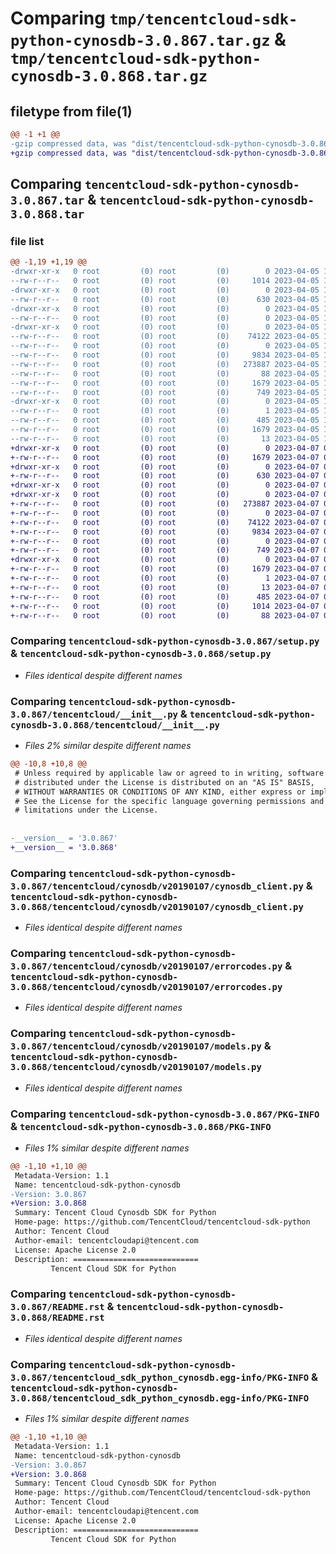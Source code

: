 # Comparing `tmp/tencentcloud-sdk-python-cynosdb-3.0.867.tar.gz` & `tmp/tencentcloud-sdk-python-cynosdb-3.0.868.tar.gz`

## filetype from file(1)

```diff
@@ -1 +1 @@
-gzip compressed data, was "dist/tencentcloud-sdk-python-cynosdb-3.0.867.tar", last modified: Wed Apr  5 16:27:07 2023, max compression
+gzip compressed data, was "dist/tencentcloud-sdk-python-cynosdb-3.0.868.tar", last modified: Fri Apr  7 00:26:10 2023, max compression
```

## Comparing `tencentcloud-sdk-python-cynosdb-3.0.867.tar` & `tencentcloud-sdk-python-cynosdb-3.0.868.tar`

### file list

```diff
@@ -1,19 +1,19 @@
-drwxr-xr-x   0 root         (0) root         (0)        0 2023-04-05 16:27:07.000000 tencentcloud-sdk-python-cynosdb-3.0.867/
--rw-r--r--   0 root         (0) root         (0)     1014 2023-04-05 16:27:07.000000 tencentcloud-sdk-python-cynosdb-3.0.867/setup.py
-drwxr-xr-x   0 root         (0) root         (0)        0 2023-04-05 16:27:07.000000 tencentcloud-sdk-python-cynosdb-3.0.867/tencentcloud/
--rw-r--r--   0 root         (0) root         (0)      630 2023-04-05 16:27:07.000000 tencentcloud-sdk-python-cynosdb-3.0.867/tencentcloud/__init__.py
-drwxr-xr-x   0 root         (0) root         (0)        0 2023-04-05 16:27:07.000000 tencentcloud-sdk-python-cynosdb-3.0.867/tencentcloud/cynosdb/
--rw-r--r--   0 root         (0) root         (0)        0 2023-04-05 16:27:07.000000 tencentcloud-sdk-python-cynosdb-3.0.867/tencentcloud/cynosdb/__init__.py
-drwxr-xr-x   0 root         (0) root         (0)        0 2023-04-05 16:27:07.000000 tencentcloud-sdk-python-cynosdb-3.0.867/tencentcloud/cynosdb/v20190107/
--rw-r--r--   0 root         (0) root         (0)    74122 2023-04-05 16:27:07.000000 tencentcloud-sdk-python-cynosdb-3.0.867/tencentcloud/cynosdb/v20190107/cynosdb_client.py
--rw-r--r--   0 root         (0) root         (0)        0 2023-04-05 16:27:07.000000 tencentcloud-sdk-python-cynosdb-3.0.867/tencentcloud/cynosdb/v20190107/__init__.py
--rw-r--r--   0 root         (0) root         (0)     9834 2023-04-05 16:27:07.000000 tencentcloud-sdk-python-cynosdb-3.0.867/tencentcloud/cynosdb/v20190107/errorcodes.py
--rw-r--r--   0 root         (0) root         (0)   273887 2023-04-05 16:27:07.000000 tencentcloud-sdk-python-cynosdb-3.0.867/tencentcloud/cynosdb/v20190107/models.py
--rw-r--r--   0 root         (0) root         (0)       88 2023-04-05 16:27:07.000000 tencentcloud-sdk-python-cynosdb-3.0.867/setup.cfg
--rw-r--r--   0 root         (0) root         (0)     1679 2023-04-05 16:27:07.000000 tencentcloud-sdk-python-cynosdb-3.0.867/PKG-INFO
--rw-r--r--   0 root         (0) root         (0)      749 2023-04-05 16:27:07.000000 tencentcloud-sdk-python-cynosdb-3.0.867/README.rst
-drwxr-xr-x   0 root         (0) root         (0)        0 2023-04-05 16:27:07.000000 tencentcloud-sdk-python-cynosdb-3.0.867/tencentcloud_sdk_python_cynosdb.egg-info/
--rw-r--r--   0 root         (0) root         (0)        1 2023-04-05 16:27:07.000000 tencentcloud-sdk-python-cynosdb-3.0.867/tencentcloud_sdk_python_cynosdb.egg-info/dependency_links.txt
--rw-r--r--   0 root         (0) root         (0)      485 2023-04-05 16:27:07.000000 tencentcloud-sdk-python-cynosdb-3.0.867/tencentcloud_sdk_python_cynosdb.egg-info/SOURCES.txt
--rw-r--r--   0 root         (0) root         (0)     1679 2023-04-05 16:27:07.000000 tencentcloud-sdk-python-cynosdb-3.0.867/tencentcloud_sdk_python_cynosdb.egg-info/PKG-INFO
--rw-r--r--   0 root         (0) root         (0)       13 2023-04-05 16:27:07.000000 tencentcloud-sdk-python-cynosdb-3.0.867/tencentcloud_sdk_python_cynosdb.egg-info/top_level.txt
+drwxr-xr-x   0 root         (0) root         (0)        0 2023-04-07 00:26:10.000000 tencentcloud-sdk-python-cynosdb-3.0.868/
+-rw-r--r--   0 root         (0) root         (0)     1679 2023-04-07 00:26:10.000000 tencentcloud-sdk-python-cynosdb-3.0.868/PKG-INFO
+drwxr-xr-x   0 root         (0) root         (0)        0 2023-04-07 00:26:10.000000 tencentcloud-sdk-python-cynosdb-3.0.868/tencentcloud/
+-rw-r--r--   0 root         (0) root         (0)      630 2023-04-07 00:26:10.000000 tencentcloud-sdk-python-cynosdb-3.0.868/tencentcloud/__init__.py
+drwxr-xr-x   0 root         (0) root         (0)        0 2023-04-07 00:26:10.000000 tencentcloud-sdk-python-cynosdb-3.0.868/tencentcloud/cynosdb/
+drwxr-xr-x   0 root         (0) root         (0)        0 2023-04-07 00:26:10.000000 tencentcloud-sdk-python-cynosdb-3.0.868/tencentcloud/cynosdb/v20190107/
+-rw-r--r--   0 root         (0) root         (0)   273887 2023-04-07 00:26:10.000000 tencentcloud-sdk-python-cynosdb-3.0.868/tencentcloud/cynosdb/v20190107/models.py
+-rw-r--r--   0 root         (0) root         (0)        0 2023-04-07 00:26:10.000000 tencentcloud-sdk-python-cynosdb-3.0.868/tencentcloud/cynosdb/v20190107/__init__.py
+-rw-r--r--   0 root         (0) root         (0)    74122 2023-04-07 00:26:10.000000 tencentcloud-sdk-python-cynosdb-3.0.868/tencentcloud/cynosdb/v20190107/cynosdb_client.py
+-rw-r--r--   0 root         (0) root         (0)     9834 2023-04-07 00:26:10.000000 tencentcloud-sdk-python-cynosdb-3.0.868/tencentcloud/cynosdb/v20190107/errorcodes.py
+-rw-r--r--   0 root         (0) root         (0)        0 2023-04-07 00:26:10.000000 tencentcloud-sdk-python-cynosdb-3.0.868/tencentcloud/cynosdb/__init__.py
+-rw-r--r--   0 root         (0) root         (0)      749 2023-04-07 00:26:10.000000 tencentcloud-sdk-python-cynosdb-3.0.868/README.rst
+drwxr-xr-x   0 root         (0) root         (0)        0 2023-04-07 00:26:10.000000 tencentcloud-sdk-python-cynosdb-3.0.868/tencentcloud_sdk_python_cynosdb.egg-info/
+-rw-r--r--   0 root         (0) root         (0)     1679 2023-04-07 00:26:10.000000 tencentcloud-sdk-python-cynosdb-3.0.868/tencentcloud_sdk_python_cynosdb.egg-info/PKG-INFO
+-rw-r--r--   0 root         (0) root         (0)        1 2023-04-07 00:26:10.000000 tencentcloud-sdk-python-cynosdb-3.0.868/tencentcloud_sdk_python_cynosdb.egg-info/dependency_links.txt
+-rw-r--r--   0 root         (0) root         (0)       13 2023-04-07 00:26:10.000000 tencentcloud-sdk-python-cynosdb-3.0.868/tencentcloud_sdk_python_cynosdb.egg-info/top_level.txt
+-rw-r--r--   0 root         (0) root         (0)      485 2023-04-07 00:26:10.000000 tencentcloud-sdk-python-cynosdb-3.0.868/tencentcloud_sdk_python_cynosdb.egg-info/SOURCES.txt
+-rw-r--r--   0 root         (0) root         (0)     1014 2023-04-07 00:26:10.000000 tencentcloud-sdk-python-cynosdb-3.0.868/setup.py
+-rw-r--r--   0 root         (0) root         (0)       88 2023-04-07 00:26:10.000000 tencentcloud-sdk-python-cynosdb-3.0.868/setup.cfg
```

### Comparing `tencentcloud-sdk-python-cynosdb-3.0.867/setup.py` & `tencentcloud-sdk-python-cynosdb-3.0.868/setup.py`

 * *Files identical despite different names*

### Comparing `tencentcloud-sdk-python-cynosdb-3.0.867/tencentcloud/__init__.py` & `tencentcloud-sdk-python-cynosdb-3.0.868/tencentcloud/__init__.py`

 * *Files 2% similar despite different names*

```diff
@@ -10,8 +10,8 @@
 # Unless required by applicable law or agreed to in writing, software
 # distributed under the License is distributed on an "AS IS" BASIS,
 # WITHOUT WARRANTIES OR CONDITIONS OF ANY KIND, either express or implied.
 # See the License for the specific language governing permissions and
 # limitations under the License.
 
 
-__version__ = '3.0.867'
+__version__ = '3.0.868'
```

### Comparing `tencentcloud-sdk-python-cynosdb-3.0.867/tencentcloud/cynosdb/v20190107/cynosdb_client.py` & `tencentcloud-sdk-python-cynosdb-3.0.868/tencentcloud/cynosdb/v20190107/cynosdb_client.py`

 * *Files identical despite different names*

### Comparing `tencentcloud-sdk-python-cynosdb-3.0.867/tencentcloud/cynosdb/v20190107/errorcodes.py` & `tencentcloud-sdk-python-cynosdb-3.0.868/tencentcloud/cynosdb/v20190107/errorcodes.py`

 * *Files identical despite different names*

### Comparing `tencentcloud-sdk-python-cynosdb-3.0.867/tencentcloud/cynosdb/v20190107/models.py` & `tencentcloud-sdk-python-cynosdb-3.0.868/tencentcloud/cynosdb/v20190107/models.py`

 * *Files identical despite different names*

### Comparing `tencentcloud-sdk-python-cynosdb-3.0.867/PKG-INFO` & `tencentcloud-sdk-python-cynosdb-3.0.868/PKG-INFO`

 * *Files 1% similar despite different names*

```diff
@@ -1,10 +1,10 @@
 Metadata-Version: 1.1
 Name: tencentcloud-sdk-python-cynosdb
-Version: 3.0.867
+Version: 3.0.868
 Summary: Tencent Cloud Cynosdb SDK for Python
 Home-page: https://github.com/TencentCloud/tencentcloud-sdk-python
 Author: Tencent Cloud
 Author-email: tencentcloudapi@tencent.com
 License: Apache License 2.0
 Description: ============================
         Tencent Cloud SDK for Python
```

### Comparing `tencentcloud-sdk-python-cynosdb-3.0.867/README.rst` & `tencentcloud-sdk-python-cynosdb-3.0.868/README.rst`

 * *Files identical despite different names*

### Comparing `tencentcloud-sdk-python-cynosdb-3.0.867/tencentcloud_sdk_python_cynosdb.egg-info/PKG-INFO` & `tencentcloud-sdk-python-cynosdb-3.0.868/tencentcloud_sdk_python_cynosdb.egg-info/PKG-INFO`

 * *Files 1% similar despite different names*

```diff
@@ -1,10 +1,10 @@
 Metadata-Version: 1.1
 Name: tencentcloud-sdk-python-cynosdb
-Version: 3.0.867
+Version: 3.0.868
 Summary: Tencent Cloud Cynosdb SDK for Python
 Home-page: https://github.com/TencentCloud/tencentcloud-sdk-python
 Author: Tencent Cloud
 Author-email: tencentcloudapi@tencent.com
 License: Apache License 2.0
 Description: ============================
         Tencent Cloud SDK for Python
```

